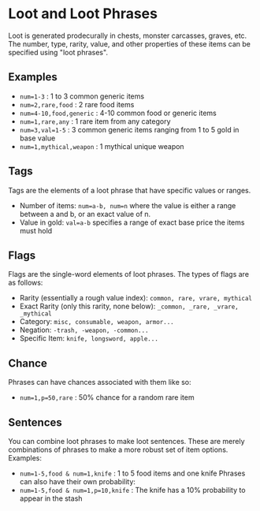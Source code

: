 # Loot and Loot Phrases
Loot is generated prodecurally in chests, monster carcasses, graves, etc. The number, type, rarity, value, and other properties of these items can be specified using "loot phrases".

## Examples
- `num=1-3` : 1 to 3 common generic items
- `num=2,rare,food` : 2 rare food items
- `num=4-10,food,generic` : 4-10 common food or generic items
- `num=1,rare,any` : 1 rare item from any category
- `num=3,val=1-5` : 3 common generic items ranging from 1 to 5 gold in base value
- `num=1,mythical,weapon` : 1 mythical unique weapon

## Tags
Tags are the elements of a loot phrase that have specific values or ranges.
- Number of items: `num=a-b, num=n` where the value is either a range between a and b, or an exact value of n.
- Value in gold: `val=a-b` specifies a range of exact base price the items must hold

## Flags
Flags are the single-word elements of loot phrases. The types of flags are as follows:
- Rarity (essentially a rough value index): `common, rare, vrare, mythical`
- Exact Rarity (only this rarity, none below): `_common, _rare, _vrare, _mythical`
- Category: `misc, consumable, weapon, armor...`
- Negation: `-trash, -weapon, -common...`
- Specific Item: `knife, longsword, apple...`

## Chance
Phrases can have chances associated with them like so:
- `num=1,p=50,rare` : 50% chance for a random rare item

## Sentences
You can combine loot phrases to make loot sentences. These are merely combinations of phrases to make a more robust set of item options. Examples:
- `num=1-5,food & num=1,knife` : 1 to 5 food items and one knife
Phrases can also have their own probability:
- `num=1-5,food & num=1,p=10,knife` : The knife has a 10% probability to appear in the stash
